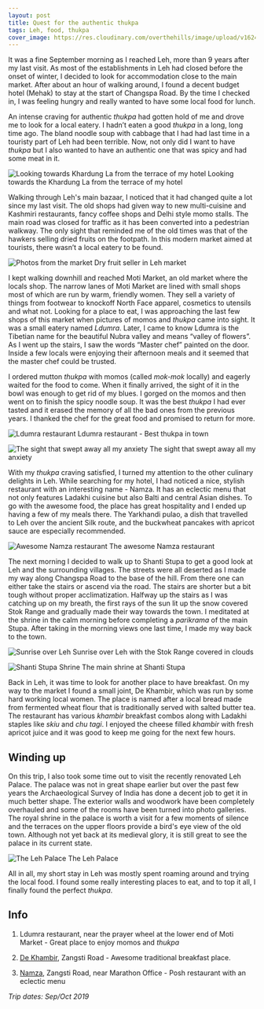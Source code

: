```yaml
---
layout: post
title: Quest for the authentic thukpa
tags: Leh, food, thukpa
cover_image: https://res.cloudinary.com/overthehills/image/upload/v1624183069/leh/awesome-thukpa.jpg
---
```


It was a fine September morning as I reached Leh, more than 9 years after my last visit. As most of the establishments in Leh had closed before the onset of winter, I decided to look for accommodation close to the main market. After about an hour of walking around, I found a decent budget hotel (Mehak) to stay at the start of Changspa Road. By the time I checked in, I was feeling hungry and really wanted to have some local food for lunch. 

An intense craving for authentic *thukpa* had gotten hold of me and drove me to look for a local eatery. I hadn’t eaten a good *thukpa* in a long, long time ago. The bland noodle soup with cabbage that I had had last time in a touristy part of Leh had been terrible. Now, not only did I want to have *thukpa* but I also wanted to have an authentic one that was spicy and had some meat in it.

![Looking towards Khardung La from the terrace of my hotel](https://res.cloudinary.com/overthehills/image/upload/v1592307197/leh/towards-khardung.jpg)
<span class="caption">Looking towards the Khardung La from the terrace of my hotel</span>

Walking through Leh's main bazaar, I noticed that it had changed quite a lot since my last visit. The old shops had given way to new multi-cuisine and Kashmiri restaurants, fancy coffee shops and Delhi style momo stalls. The main road was closed for traffic as it has been converted into a pedestrian walkway. The only sight that reminded me of the old times was that of the hawkers selling dried fruits on the footpath. In this modern market aimed at tourists, there wasn’t a local eatery to be found. 

![Photos from the market](https://res.cloudinary.com/overthehills/image/upload/v1587206934/leh/dry-fruits.jpg)
<span class="caption">Dry fruit seller in Leh market</span>

I kept walking downhill and reached Moti Market, an old market where the locals shop. The narrow lanes of Moti Market are lined with small shops most of which are run by warm, friendly women. They sell a variety of things from footwear to knockoff North Face apparel, cosmetics to utensils and what not. Looking for a place to eat, I was approaching the last few shops of this market when pictures of momos and *thukpa* came into sight. It was a small eatery named *Ldumra*. Later, I came to know Ldumra is the Tibetian name for the beautiful Nubra valley and means “valley of flowers”. As I went up the stairs, I saw the words “Master chef” painted on the door. Inside a few locals were enjoying their afternoon meals and it seemed that the master chef could be trusted. 

I ordered mutton *thukpa* with momos (called *mok-mok* locally) and eagerly waited for the food to come. When it finally arrived, the sight of it in the bowl was enough to get rid of my blues. I gorged on the momos and then went on to finish the spicy noodle soup. It was the best *thukpa* I had ever tasted and it erased the memory of all the bad ones from the previous years. I thanked the chef for the great food and promised to return for more.

![Ldumra restaurant](https://res.cloudinary.com/overthehills/image/upload/v1587206898/leh/ldumra.jpg)
<span class="caption">Ldumra restaurant - Best thukpa in town</span>

![The sight that swept away all my anxiety](https://res.cloudinary.com/overthehills/image/upload/v1624183069/leh/awesome-thukpa.jpg)
<span class="caption">The sight that swept away all my anxiety</span>

With my *thukpa* craving satisfied, I turned my attention to the other culinary delights in Leh. While searching for my hotel, I had noticed a nice, stylish restaurant with an interesting name - Namza. It has an eclectic menu that not only features Ladakhi cuisine but also Balti and central Asian dishes. To go with the awesome food, the place has great hospitality and I ended up having a few of my meals there. The Yarkhandi pulao, a dish that travelled to Leh over the ancient Silk route, and the buckwheat pancakes with apricot sauce are especially recommended. 

![Awesome Namza restaurant](https://res.cloudinary.com/overthehills/image/upload/v1587206929/leh/namza.jpg)
<span class="caption">The awesome Namza restaurant</span>

The next morning I decided to walk up to Shanti Stupa to get a good look at Leh and the surrounding villages. The streets were all deserted as I made my way along Changspa Road to the base of the hill. From there one can either take the stairs or ascend via the road. The stairs are shorter but a bit tough without proper acclimatization. Halfway up the stairs as I was catching up on my breath, the first rays of the sun lit up the snow covered Stok Range and gradually made their way towards the town. I meditated at the shrine in the calm morning before completing a *parikrama* of the main Stupa. 
After taking in the morning views one last time, I made my way back to the town.
 

![Sunrise over Leh](https://res.cloudinary.com/overthehills/image/upload/v1592226172/leh/morning.jpg)
<span class="caption">Sunrise over Leh with the Stok Range covered in clouds</span>

![Shanti Stupa Shrine](https://res.cloudinary.com/overthehills/image/upload/v1592226956/leh/shanti-stupa-shrine.jpg)
<span class="caption">The main shrine at Shanti Stupa</span>

Back in Leh, it was time to look for another place to have breakfast. On my way to the market I found a small joint, De Khambir, which was run by some hard working local women. The place is named after a local bread made from fermented wheat flour that is traditionally served with salted butter tea. The restaurant has various *khambir* breakfast combos along with Ladakhi staples like *skiu* and *chu tagi*. I enjoyed the cheese filled *khambir* with fresh apricot juice and it was good to keep me going for the next few hours.

## Winding up

On this trip, I also took some time out to visit the recently renovated Leh Palace. The palace was not in great shape earlier but over the past few years the Archaeological Survey of India has done a decent job to get it in much better shape. The exterior walls and woodwork have been completely overhauled and some of the rooms have been turned into photo galleries. The royal shrine in the palace is worth a visit for a few moments of silence and the terraces on the upper floors provide a bird's eye view of the old town. Although not yet back at its medieval glory, it is still great to see the palace in its current state. 

![The Leh Palace](https://res.cloudinary.com/overthehills/image/upload/v1587206929/leh/leh-palace.jpg)
<span class="caption">The Leh Palace</span>

All in all, my short stay in Leh was mostly spent roaming around and trying the local food. I found some really interesting places to eat, and to top it all, I finally found the perfect *thukpa*.

## Info

1. Ldumra restaurant, near the prayer wheel at the lower end of Moti Market - Great place to enjoy momos and *thukpa* 

2. [De Khambir](https://www.facebook.com/dekhambir/), Zangsti Road - Awesome traditional breakfast place.

3. [Namza](https://namza-cafe-designer-store.business.site/), Zangsti Road, near Marathon Office - Posh restaurant with an eclectic menu

*Trip dates: Sep/Oct 2019*

